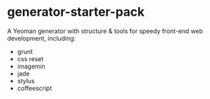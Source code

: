 # generator-starter-pack

A Yeoman generator with structure & tools for speedy front-end web development, including:
* grunt
* css reset
* imagemin
* jade
* stylus
* coffeescript
